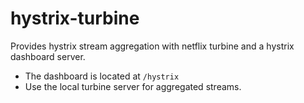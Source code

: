 # hystrix-turbine
Provides hystrix stream aggregation with netflix turbine and a hystrix dashboard server.

* The dashboard is located at `/hystrix`
* Use the local turbine server for aggregated streams.
